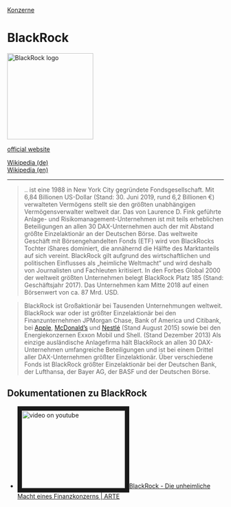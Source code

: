 [Konzerne](../konzerne.html)   

# BlackRock

<img src="https://upload.wikimedia.org/wikipedia/commons/8/85/BlackRock_wordmark.svg" height="200" alt="BlackRock logo">

[official website](https://www.blackrock.com/)   

[Wikipedia (de)](https://de.wikipedia.org/wiki/BlackRock)   
[Wikipedia (en)](https://en.wikipedia.org/wiki/BlackRock)

---

> .. ist eine 1988 in New York City gegründete Fondsgesellschaft. Mit 6,84 Billionen US-Dollar (Stand: 30. Juni 2019, rund 6,2 Billionen €) verwalteten Vermögens stellt sie den größten unabhängigen Vermögensverwalter weltweit dar. Das von Laurence D. Fink geführte Anlage- und Risikomanagement-Unternehmen ist mit teils erheblichen Beteiligungen an allen 30 DAX-Unternehmen auch der mit Abstand größte Einzelaktionär an der Deutschen Börse. Das weltweite Geschäft mit Börsengehandelten Fonds (ETF) wird von BlackRocks Tochter iShares dominiert, die annähernd die Hälfte des Marktanteils auf sich vereint.
BlackRock gilt aufgrund des wirtschaftlichen und politischen Einflusses als „heimliche Weltmacht“ und wird deshalb von Journalisten und Fachleuten kritisiert.
In den Forbes Global 2000 der weltweit größten Unternehmen belegt BlackRock Platz 185 (Stand: Geschäftsjahr 2017). Das Unternehmen kam Mitte 2018 auf einen Börsenwert von ca. 87 Mrd. USD.   


> BlackRock ist Großaktionär bei Tausenden Unternehmungen weltweit. BlackRock war oder ist größter Einzelaktionär bei den Finanzunternehmen JPMorgan Chase, Bank of America und Citibank, bei [Apple](../konzerne/apple_inc.html), [McDonald’s](../konzerne/mcdonalds.html) und [Nestlé](../konzerne/nestle.html) (Stand August 2015) sowie bei den Energiekonzernen Exxon Mobil und Shell. (Stand Dezember 2013) Als einzige ausländische Anlagefirma hält BlackRock an allen 30 DAX-Unternehmen umfangreiche Beteiligungen und ist bei einem Drittel aller DAX-Unternehmen größter Einzelaktionär. Über verschiedene Fonds ist BlackRock größter Einzelaktionär bei der Deutschen Bank, der Lufthansa, der Bayer AG, der BASF und der Deutschen Börse.


## Dokumentationen zu BlackRock
* <a href="http://www.youtube.com/watch?feature=player_embedded&v=JR_UyV32Ba4" target="_blank"><img src="https://img.youtube.com/vi/JR_UyV32Ba4/0.jpg" alt="video on youtube" width="240" height="180" border="10" />BlackRock - Die unheimliche Macht eines Finanzkonzerns | ARTE</a>
